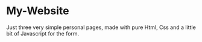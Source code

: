 # My-Website
Just three very simple personal pages, made with pure Html, Css and a little bit of Javascript for the form. 
